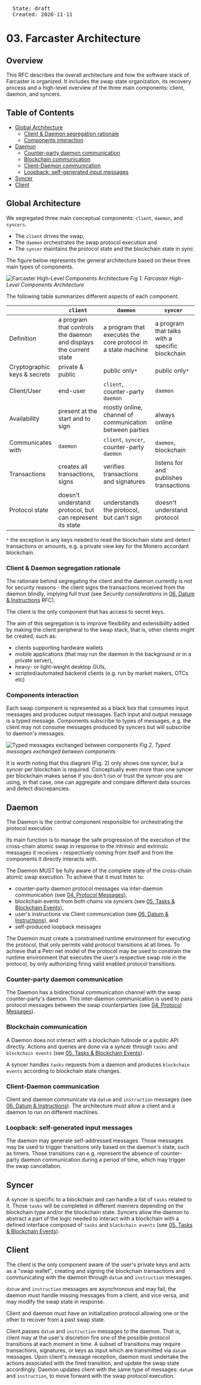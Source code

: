 <pre>
  State: draft
  Created: 2020-11-11
</pre>

# 03. Farcaster Architecture

## Overview

This RFC describes the overall architecture and how the software stack of Farcaster is organized. It includes the swap state organization, its recovery process and a high-level overview of the three main components: client, daemon, and syncers.

## Table of Contents

  * [Global Architecture](#global-architecture)
    * [Client & Daemon segregation rationale](#client--daemon-segregation-rationale)
    * [Components interaction](#components-interaction)
  * [Daemon](#daemon)
    * [Counter-party daemon communication](#counter-party-daemon-communication)
    * [Blockchain communication](#blockchain-communication)
    * [Client-Daemon communication](#client-daemon-communication)
    * [Loopback: self-generated input messages](#loopback-self-generated-input-messages)
  * [Syncer](#syncer)
  * [Client](#client)

## Global Architecture

We segregated three main conceptual components: `client`, `daemon`, and `syncers`.

- The `client` drives the swap,
- The `daemon` orchestrates the swap protocol execution and
- The `syncer` maintains the protocol state and the blockchain state in sync

The figure below represents the general architecture based on these three main types of components.

![Farcaster High-Level Components Architecture](./03-farcaster-architecture/global-farcaster-architecture.png)
*Fig 1. Farcaster High-Level Components Architecture*

The following table summarizes different aspects of each component.

|                              | `client`                                                          | `daemon`                                                     | `syncer`                                        |
|------------------------------|-------------------------------------------------------------------|--------------------------------------------------------------|-------------------------------------------------|
| Definition                   | a program that controls the daemon and displays the current state | a program that executes the core protocol in a state machine | a program that talks with a specific blockchain |
| Cryptographic keys & secrets | private & public                                                  | public only`*`                                               | public only`*`                                  |
| Client/User                  | end-user                                                          | `client`, counter-party `daemon`                             | `daemon`                                        |
| Availability                 | present at the start and to sign                                  | mostly online, channel of communication between parties      | always online                                   |
| Communicates with            | `daemon`                                                          | `client`, `syncer`, counter-party `daemon`                   | `daemon`, blockchain                            |
| Transactions                 | creates all transactions, signs                                   | verifies transactions and signatures                         | listens for and publishes transactions          |
| Protocol state               | doesn't understand protocol, but can represent its state          | understands the protocol, but can't sign                     | doesn't understand protocol                     |

 `*` the exception is any keys needed to read the blockchain state and detect transactions or amounts, e.g. a private view key for the Monero accordant blockchain.

### Client & Daemon segregation rationale

The rationale behind segregating the client and the daemon currently is not for security reasons - the client signs the transactions received from the daemon blindly, implying full trust (see *Security considerations* in [06. Datum & Instructions](./06-datum-and-instructions.md#security-considerations) RFC).

The client is the only component that has access to secret keys.

The aim of this segregation is to improve flexibility and extensibility added by making the client peripheral to the swap stack, that is, other clients might be created, such as:

- clients supporting hardware wallets
- mobile applications (that may run the daemon in the background or in a private server), 
- heavy- or light-weight desktop GUIs, 
- scripted/automated backend clients (e.g. run by market makers, OTCs etc)

### Components interaction

Each swap component is represented as a black box that consumes input messages and produces output messages. Each input and output message is a typed message. Components subscribe to types of messages, e.g. the client may not consume messages produced by syncers but will subscribe to daemon's messages.

![Typed messages exchanged between components](./03-farcaster-architecture/messages-architecture.png)
*Fig 2. Typed messages exchanged between components*

It is worth noting that this diagram (Fig. 2) only shows one syncer, but a syncer per blockchain is required. Conceptually even more than one syncer per blockchain makes sense if you don't run or trust the syncer you are using, in that case, one can aggregate and compare different data sources and detect discrepancies.

## Daemon

The Daemon is the central component responsible for orchestrating the protocol execution.

Its main function is to manage the safe progression of the execution of the cross-chain atomic swap in response to the intrinsic and extrinsic messages it receives - respectively coming from itself and from the components it directly interacts with.

The Daemon MUST be fully aware of the complete state of the cross-chain atomic swap execution. To achieve that it must listen to:

- counter-party daemon protocol messages via inter-daemon communication (see [04. Protocol Messages](./04-protocol-messages.md)),
- blockchain events from both chains via syncers (see [05. Tasks & Blockchain Events](./05-tasks-and-events.md)),
- user's instructions via Client communication (see [06. Datum & Instructions](./06-datum-and-instructions.md)), and
- self-produced loopback messages

The Daemon must create a constrained runtime environment for executing the protocol, that only permits valid protocol transitions at all times. To achieve that a Petri net model of the protocol may be used to constrain the runtime environment that executes the user's respective swap role in the protocol, by only authorizing firing valid enabled protocol transitions.

### Counter-party daemon communication

The Daemon has a bidirectional communication channel with the swap counter-party's daemon. This inter-daemon communication is used to pass protocol messages between the swap counterparties (see [04. Protocol Messages](./04-protocol-messages.md)).

### Blockchain communication

A Daemon does not interact with a blockchain fullnode or a public API directly. Actions and queries are done via a syncer through `tasks` and `blockchain events` (see [05. Tasks & Blockchain Events](./05-tasks-and-events.md)).

A syncer handles `tasks` requests from a daemon and produces `blockchain events` according to blockchain state changes.

### Client-Daemon communication

Client and daemon communicate via `datum` and `instruction` messages (see [06. Datum & Instructions](./06-datum-and-instructions.md)). The architecture must allow a client and a daemon to run on different machines.

### Loopback: self-generated input messages

The daemon may generate self-addressed messages. Those messages may be used to trigger transitions only based on the daemon's state, such as timers. Those transitions can e.g. represent the absence of counter-party daemon communication during a period of time, which may trigger the swap cancellation.

## Syncer

A syncer is specific to a blockchain and can handle a list of `tasks` related to it. Those `tasks` will be completed in different manners depending on the blockchain type and/or the blockchain state. Syncers allow the daemon to abstract a part of the logic needed to interact with a blockchain with a defined interface composed of `tasks` and `blockchain events` (see [05. Tasks & Blockchain Events](./05-tasks-and-events.md)).

## Client

The client is the only component aware of the user's private keys and acts as a "swap wallet", creating and signing the blockchain transactions and communicating with the daemon through `datum` and `instruction` messages.

`datum` and `instruction` messages are asynchronous and may fail, the daemon must handle missing messages from a client, and vice versa, and may modify the swap state in response.

Client and daemon must have an initialization protocol allowing one or the other to recover from a past swap state.

Client passes `datum` and `instruction` messages to the daemon. That is, client may at the user's discretion fire one of the possible protocol transitions at each moment in time. A subset of transitions may require transactions, signatures, or keys as input which are transmitted via `datum` messages. Upon client's message reception, daemon must undertake the actions associated with the fired transition, and update the swap state accordingly. Daemon updates client with the same type of messages: `datum` and `instruction`, to move forward with the swap protocol execution.
